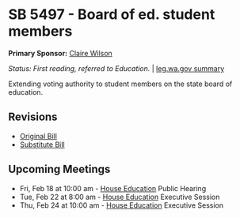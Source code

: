 # SB 5497 - Board of ed. student members
**Primary Sponsor:** [Claire Wilson](/person/leg/wilson_cl.md)

*Status: First reading, referred to Education.* | [leg.wa.gov summary](https://app.leg.wa.gov/billsummary?BillNumber=5497&Year=2021)

Extending voting authority to student members on the state board of education.

## Revisions
* [Original Bill](1/)
* [Substitute Bill](S/)

## Upcoming Meetings
* Fri, Feb 18 at 10:00 am - [House Education](/house/2021-22/ED/) Public Hearing
* Tue, Feb 22 at 8:00 am - [House Education](/house/2021-22/ED/) Executive Session
* Thu, Feb 24 at 10:00 am - [House Education](/house/2021-22/ED/) Executive Session